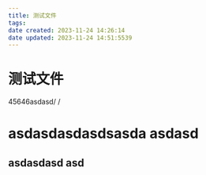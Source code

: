 ```yaml
---
title: 测试文件
tags: 
date created: 2023-11-24 14:26:14
date updated: 2023-11-24 14:51:5539
---
```


# 测试文件

45646asdasd/ /

# asdasdasdasdsasda asdasd

## asdasdasd asd
